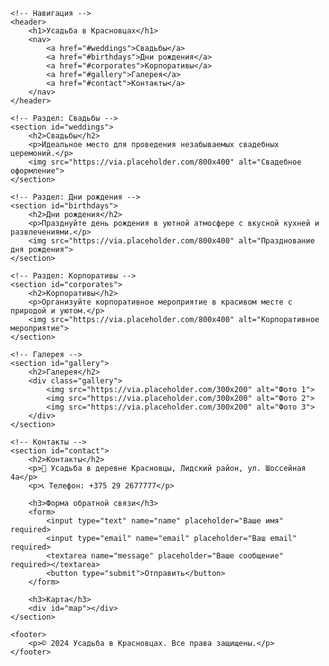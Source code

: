 <!DOCTYPE html>
<html lang="ru">
<head>
    <meta charset="UTF-8">
    <meta name="viewport" content="width=device-width, initial-scale=1.0">
    <title>Усадьба в Красновцах</title>
    <link rel="stylesheet" href="styles.css">
    <script src="script.js" defer></script>
</head>
<body>

    <!-- Навигация -->
    <header>
        <h1>Усадьба в Красновцах</h1>
        <nav>
            <a href="#weddings">Свадьбы</a>
            <a href="#birthdays">Дни рождения</a>
            <a href="#corporates">Корпоративы</a>
            <a href="#gallery">Галерея</a>
            <a href="#contact">Контакты</a>
        </nav>
    </header>

    <!-- Раздел: Свадьбы -->
    <section id="weddings">
        <h2>Свадьбы</h2>
        <p>Идеальное место для проведения незабываемых свадебных церемоний.</p>
        <img src="https://via.placeholder.com/800x400" alt="Свадебное оформление">
    </section>

    <!-- Раздел: Дни рождения -->
    <section id="birthdays">
        <h2>Дни рождения</h2>
        <p>Празднуйте день рождения в уютной атмосфере с вкусной кухней и развлечениями.</p>
        <img src="https://via.placeholder.com/800x400" alt="Празднование дня рождения">
    </section>

    <!-- Раздел: Корпоративы -->
    <section id="corporates">
        <h2>Корпоративы</h2>
        <p>Организуйте корпоративное мероприятие в красивом месте с природой и уютом.</p>
        <img src="https://via.placeholder.com/800x400" alt="Корпоративное мероприятие">
    </section>

    <!-- Галерея -->
    <section id="gallery">
        <h2>Галерея</h2>
        <div class="gallery">
            <img src="https://via.placeholder.com/300x200" alt="Фото 1">
            <img src="https://via.placeholder.com/300x200" alt="Фото 2">
            <img src="https://via.placeholder.com/300x200" alt="Фото 3">
        </div>
    </section>

    <!-- Контакты -->
    <section id="contact">
        <h2>Контакты</h2>
        <p>📍 Усадьба в деревне Красновцы, Лидский район, ул. Шоссейная 4а</p>
        <p>📞 Телефон: +375 29 2677777</p>

        <h3>Форма обратной связи</h3>
        <form>
            <input type="text" name="name" placeholder="Ваше имя" required>
            <input type="email" name="email" placeholder="Ваш email" required>
            <textarea name="message" placeholder="Ваше сообщение" required></textarea>
            <button type="submit">Отправить</button>
        </form>

        <h3>Карта</h3>
        <div id="map"></div>
    </section>

    <footer>
        <p>© 2024 Усадьба в Красновцах. Все права защищены.</p>
    </footer>

</body>
</html>
